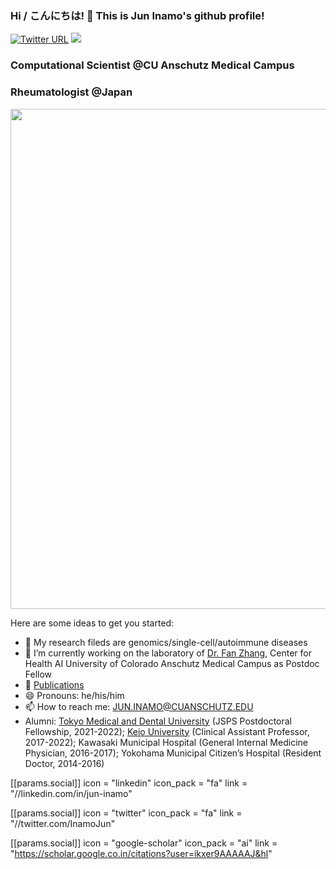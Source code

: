 ### Hi / こんにちは! 👋 This is Jun Inamo's github profile!

[![Twitter URL](https://img.shields.io/twitter/url/https/twitter.com/bukotsunikki.svg?style=social&label=Follow%20%40InamoJun)](https://twitter.com/InamoJun)
![](https://komarev.com/ghpvc/?username=fanzhanglab&style=flat-square&color=green&label=REPOSITORY+VIEWS)

### Computational Scientist @CU Anschutz Medical Campus
### Rheumatologist @Japan

<kbd>
<img src="https://github.com/juninamo/juninamo/images/CyTOF_workflow.png" width="800" align="center">
</kbd>

Here are some ideas to get you started:

- 🧪 My research fileds are genomics/single-cell/autoimmune diseases
- 🔭 I’m currently working on the laboratory of [Dr. Fan Zhang](https://fanzhanglab.org/), Center for Health AI University of Colorado Anschutz Medical Campus as Postdoc Fellow
- 📄 [Publications](https://orcid.org/0000-0002-9927-7936)
- 😄 Pronouns: he/his/him
- 📫 How to reach me: JUN.INAMO@CUANSCHUTZ.EDU
- Alumni: [Tokyo Medical and Dental University](https://www.tmd.ac.jp/english/gfd/) (JSPS Postdoctoral Fellowship, 2021-2022); [Keio University](https://www.keio.ac.jp/en/) (Clinical Assistant Professor, 2017-2022); Kawasaki Municipal Hospital (General Internal Medicine Physician, 2016-2017); Yokohama Municipal Citizen’s Hospital (Resident Doctor, 2014-2016)

[[params.social]]
    icon = "linkedin"
    icon_pack = "fa"
    link = "//linkedin.com/in/jun-inamo"

 [[params.social]]
    icon = "twitter"
    icon_pack = "fa"
    link = "//twitter.com/InamoJun"

 [[params.social]]
  icon = "google-scholar"
  icon_pack = "ai"
  link = "https://scholar.google.co.in/citations?user=ikxer9AAAAAJ&hl"